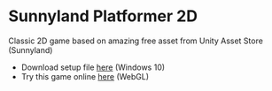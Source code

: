 # Sunnyland Platformer 2D

Classic 2D game based on amazing free asset from Unity Asset Store (Sunnyland)

- Download setup file [here](https://github.com/alinaHinzhulBSNU/Platformer-2D/releases) (Windows 10)
- Try this game online [here](https://play.unity.com/mg/other/simple-runner-3d) (WebGL)

